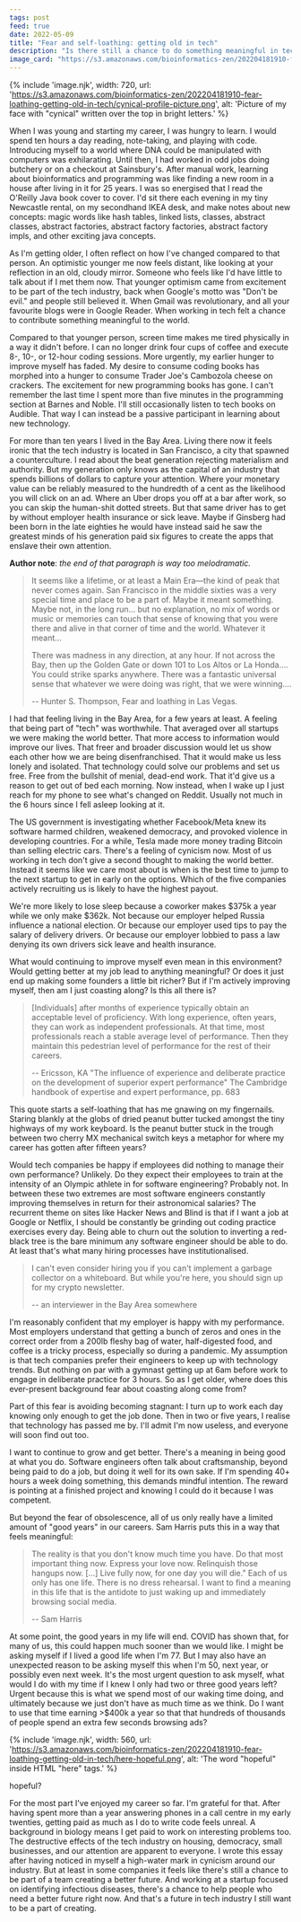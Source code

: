 ```yaml
---
tags: post
feed: true
date: 2022-05-09
title: "Fear and self-loathing: getting old in tech"
description: "Is there still a chance to do something meaningful in tech?"
image_card: "https://s3.amazonaws.com/bioinformatics-zen/202204181910-fear-loathing-getting-old-in-tech/cynical-profile-picture.png"
---
```


{% include 'image.njk',
  width: 720,
	url: 'https://s3.amazonaws.com/bioinformatics-zen/202204181910-fear-loathing-getting-old-in-tech/cynical-profile-picture.png',
	alt: 'Picture of my face with "cynical" written over the top in bright letters.' %}

When I was young and starting my career, I was hungry to learn. I would spend
ten hours a day reading, note-taking, and playing with code. Introducing myself
to a world where DNA could be manipulated with computers was exhilarating.
Until then, I had worked in odd jobs doing butchery or on a checkout at
Sainsbury's. After manual work, learning about bioinformatics and programming
was like finding a new room in a house after living in it for 25 years. I was
so energised that I read the O'Reilly Java book cover to cover. I'd sit there
each evening in my tiny Newcastle rental, on my secondhand IKEA desk, and make
notes about new concepts: magic words like hash tables, linked lists, classes,
abstract classes, abstract factories, abstract factory factories, abstract
factory impls, and other exciting java concepts.

As I'm getting older, I often reflect on how I've changed compared to that
person. An optimistic younger me now feels distant, like looking at your
reflection in an old, cloudy mirror. Someone who feels like I'd have little to
talk about if I met them now. That younger optimism came from excitement to be
part of the tech industry, back when Google's motto was "Don't be evil." and
people still believed it. When Gmail was revolutionary, and all your favourite
blogs were in Google Reader. When working in tech felt a chance to contribute
something meaningful to the world.

Compared to that younger person, screen time makes me tired physically in a way
it didn't before. I can no longer drink four cups of coffee and execute 8-,
10-, or 12-hour coding sessions. More urgently, my earlier hunger to improve
myself has faded. My desire to consume coding books has morphed into a hunger
to consume Trader Joe's Cambozola cheese on crackers. The excitement for new
programming books has gone. I can't remember the last time I spent more than
five minutes in the programming section at Barnes and Noble. I'll still
occasionally listen to tech books on Audible. That way I can instead be a
passive participant in learning about new technology.

For more than ten years I lived in the Bay Area. Living there now it feels
ironic that the tech industry is located in San Francisco, a city that spawned
a counterculture. I read about the beat generation rejecting materialism and
authority. But my generation only knows as the capital of an industry that
spends billions of dollars to capture your attention. Where your monetary value
can be reliably measured to the hundredth of a cent as the likelihood you will
click on an ad. Where an Uber drops you off at a bar after work, so you can
skip the human-shit dotted streets. But that same driver has to get by without
employer health insurance or sick leave. Maybe if Ginsberg had been born in the
late eighties he would have instead said he saw the greatest minds of his
generation paid six figures to create the apps that enslave their own
attention.

**Author note**: _the end of that paragraph is way too melodramatic._

> It seems like a lifetime, or at least a Main Era—the kind of peak that never
> comes again. San Francisco in the middle sixties was a very special time and
> place to be a part of. Maybe it meant something. Maybe not, in the long run…
> but no explanation, no mix of words or music or memories can touch that sense
> of knowing that you were there and alive in that corner of time and the
> world. Whatever it meant...
>
> There was madness in any direction, at any hour. If not across the Bay, then
> up the Golden Gate or down 101 to Los Altos or La Honda.… You could strike
> sparks anywhere. There was a fantastic universal sense that whatever we were
> doing was right, that we were winning.…
>
> -- Hunter S. Thompson, Fear and loathing in Las Vegas.

I had that feeling living in the Bay Area, for a few years at least. A feeling
that being part of "tech" was worthwhile. That averaged over all startups we
were making the world better. That more access to information would improve our
lives. That freer and broader discussion would let us show each other how we
are being disenfranchised. That it would make us less lonely and isolated. That
technology could solve our problems and set us free. Free from the bullshit of
menial, dead-end work. That it'd give us a reason to get out of bed each
morning. Now instead, when I wake up I just reach for my phone to see what's
changed on Reddit. Usually not much in the 6 hours since I fell asleep looking
at it.

The US government is investigating whether Facebook/Meta knew its software
harmed children, weakened democracy, and provoked violence in developing
countries. For a while, Tesla made more money trading Bitcoin than selling
electric cars. There's a feeling of cynicism now. Most of us working in tech
don't give a second thought to making the world better. Instead it seems like
we care most about is when is the best time to jump to the next startup to get
in early on the options. Which of the five companies actively recruiting us is
likely to have the highest payout.

We're more likely to lose sleep because a coworker makes $375k a year while we
only make $362k. Not because our employer helped Russia influence a national
election. Or because our employer used tips to pay the salary of delivery
drivers. Or because our employer lobbied to pass a law denying its own drivers
sick leave and health insurance.

What would continuing to improve myself even mean in this environment? Would
getting better at my job lead to anything meaningful? Or does it just end up
making some founders a little bit richer? But if I'm actively improving myself,
then am I just coasting along? Is this all there is?

> [Individuals] after months of experience typically obtain an acceptable level
> of proficiency. With long experience, often years, they can work as independent
> professionals. At that time, most professionals reach a stable average level of
> performance. Then they maintain this pedestrian level of performance for the
> rest of their careers.
>
> -- Ericsson, KA "The influence of experience and deliberate practice on the
> development of superior expert performance" The Cambridge handbook of
> expertise and expert performance, pp. 683

This quote starts a self-loathing that has me gnawing on my fingernails.
Staring blankly at the globs of dried peanut butter tucked amongst the tiny
highways of my work keyboard. Is the peanut butter stuck in the trough between
two cherry MX mechanical switch keys a metaphor for where my career has gotten
after fifteen years?

Would tech companies be happy if employees did nothing to manage their own
performance? Unlikely. Do they expect their employees to train at the intensity
of an Olympic athlete in for software engineering? Probably not. In between
these two extremes are most software engineers constantly improving themselves
in return for their astronomical salaries? The recurrent theme on sites like
Hacker News and Blind is that if I want a job at Google or Netflix, I should be
constantly be grinding out coding practice exercises every day. Being able to
churn out the solution to inverting a red-black tree is the bare minimum any
software engineer should be able to do. At least that's what many hiring
processes have institutionalised.

> I can't even consider hiring you if you can't implement a garbage collector
> on a whiteboard. But while you're here, you should sign up for my crypto
> newsletter.
>
> -- an interviewer in the Bay Area somewhere

I'm reasonably confident that my employer is happy with my performance. Most
employers understand that getting a bunch of zeros and ones in the correct
order from a 200lb fleshy bag of water, half-digested food, and coffee is a
tricky process, especially so during a pandemic. My assumption is that tech
companies prefer their engineers to keep up with technology trends. But nothing
on par with a gymnast getting up at 6am before work to engage in deliberate
practice for 3 hours. So as I get older, where does this ever-present
background fear about coasting along come from?

Part of this fear is avoiding becoming stagnant: I turn up to work each day
knowing only enough to get the job done. Then in two or five years, I realise
that technology has passed me by. I'll admit I'm now useless, and everyone will
soon find out too.

I want to continue to grow and get better. There's a meaning in being good at
what you do. Software engineers often talk about craftsmanship, beyond being
paid to do a job, but doing it well for its own sake. If I'm spending 40+ hours
a week doing something, this demands mindful intention. The reward is pointing
at a finished project and knowing I could do it because I was competent.

But beyond the fear of obsolescence, all of us only really have a limited
amount of "good years" in our careers. Sam Harris puts this in a way that feels
meaningful:

> The reality is that you don't know much time you have. Do that most important
> thing now. Express your love now. Relinquish those hangups now. [...] Live
> fully now, for one day you will die." Each of us only has one life. There is
> no dress rehearsal. I want to find a meaning in this life that is the
> antidote to just waking up and immediately browsing social media.
>
> -- Sam Harris

At some point, the good years in my life will end. COVID has shown that, for
many of us, this could happen much sooner than we would like. I might be asking
myself if I lived a good life when I'm 77. But I may also have an unexpected
reason to be asking myself this when I'm 50, next year, or possibly even next
week. It's the most urgent question to ask myself, what would I do with my time
if I knew I only had two or three good years left? Urgent because this is what
we spend most of our waking time doing, and ultimately because we just don't
have as much time as we think. Do I want to use that time earning >$400k a year
so that that hundreds of thousands of people spend an extra few seconds
browsing ads?

{% include 'image.njk',
  width: 560,
	url: 'https://s3.amazonaws.com/bioinformatics-zen/202204181910-fear-loathing-getting-old-in-tech/here-hopeful.png',
	alt: 'The word "hopeful" inside HTML "here" tags.' %}

<here>
	hopeful?
</here>

For the most part I've enjoyed my career so far. I'm grateful for that. After
having spent more than a year answering phones in a call centre in my early
twenties, getting paid as much as I do to write code feels unreal. A background
in biology means I get paid to work on interesting problems too. The
destructive effects of the tech industry on housing, democracy, small
businesses, and our attention are apparent to everyone. I wrote this essay
after having noticed in myself a high-water mark in cynicism around our
industry. But at least in some companies it feels like there's still a chance
to be part of a team creating a better future. And working at a startup focused
on identifying infectious diseases, there's a chance to help people who need a
better future right now. And that's a future in tech industry I still want to
be a part of creating.
